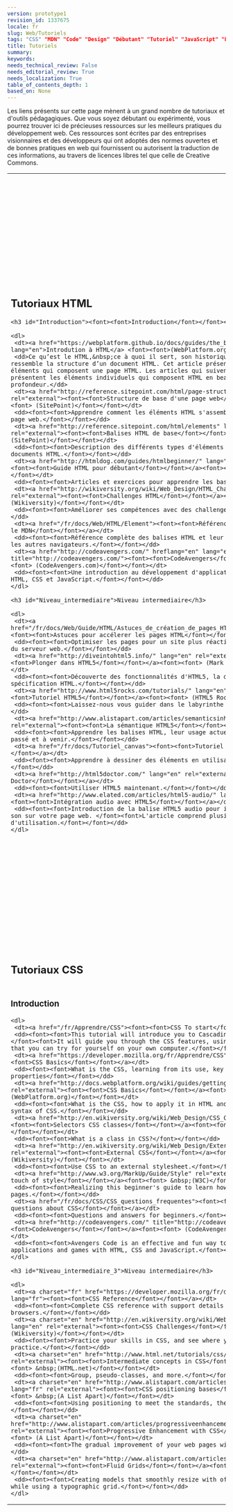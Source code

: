 ```yaml
---
version: prototype1
revision_id: 1337675
locale: fr
slug: Web/Tutoriels
tags: "CSS" "MDN" "Code" "Design" "Débutant" "Tutoriel" "JavaScript" "Fondamentaux du Web"
title: Tutoriels
summary: 
keywords: 
needs_technical_review: False
needs_editorial_review: True
needs_localization: True
table_of_contents_depth: 1
based_on: None
---
```

<p><font><font>Les liens présents sur cette page mènent à un grand nombre de tutoriaux et d'outils pédagagiques. </font><font>Que vous soyez débutant ou expérimenté, vous pourrez trouver ici de précieuses ressources sur les meilleurs pratiques du développement web. Ces ressources sont écrites par des entreprises visionnaires </font><font>et des développeurs qui ont adoptés des normes ouvertes et de bonnes pratiques en web qui fournissent ou autorisent la traduction de ces informations, au travers de licences libres tel que celle de Creative Commons. </font></font></p>

<table class="topicpage-table">
 <tbody>
  <tr>
   <td>
    <h2 class="Documentation" id="Documentation" name="Documentation"><font><font>Tutoriaux HTML</font></font></h2>

    <h3 id="Introduction"><font><font>Introduction</font></font></h3>

    <dl>
     <dt><a href="https://webplatform.github.io/docs/guides/the_basics_of_html/" lang="en">Introdution à HTML</a> <font><font>(WebPlatform.org)</font></font></dt>
     <dd>Ce qu’est le HTML,&nbsp;ce à quoi il sert, son historique en bref et ce à quoi ressemble la structure d’un document HTML. Cet article présente les principaux éléments qui composent une page HTML. Les articles qui suivent cet article présentent les éléments individuels qui composent HTML en beaucoup plus de profondeur.</dd>
     <dt><a href="http://reference.sitepoint.com/html/page-structure" lang="en" rel="external"><font><font>Structure de base d'une page web</font></font></a><font><font> (SitePoint)</font></font></dt>
     <dd><font><font>Apprendre comment les éléments HTML s'assemblent pour former une page web.</font></font></dd>
     <dt><a href="http://reference.sitepoint.com/html/elements" lang="en" rel="external"><font><font>Balises HTML de base</font></font></a><font><font> (SitePoint)</font></font></dt>
     <dd><font><font>Description des différents types d'éléments utilisés pour les documents HTML.</font></font></dd>
     <dt><a href="http://htmldog.com/guides/htmlbeginner/" lang="en" rel="external"><font><font>Guide HTML pour débutant</font></font></a><font><font> (HTML Dog)</font></font></dt>
     <dd><font><font>Articles et exercices pour apprendre les bases.</font></font></dd>
     <dt><a href="http://wikiversity.org/wiki/Web_Design/HTML_Challenges" lang="en" rel="external"><font><font>Challenges HTML</font></font></a><font><font> (Wikiversity)</font></font></dt>
     <dd><font><font>Améliorer ses compétences avec des challenges HTML.</font></font></dd>
     <dt><a href="/fr/docs/Web/HTML/Element"><font><font>Référence des balises HTML sur le MDN</font></font></a></dt>
     <dd><font><font>Référence complète des balises HTML et leur support par Firefox et les autres navigateurs.</font></font></dd>
     <dt><a href="http://codeavengers.com/" hreflang="en" lang="en" title="http://codeavengers.com/"><font><font>CodeAvengers</font></font></a><font><font> (CodeAvengers.com)</font></font></dt>
     <dd><font><font>Une introduction au développement d'application ou de jeux web avec HTML, CSS et JavaScript.</font></font></dd>
    </dl>

    <h3 id="Niveau_intermediaire">Niveau intermediaire</h3>

    <dl>
     <dt><a href="/fr/docs/Web/Guide/HTML/Astuces_de_création_de_pages_HTML_à_affichage_rapide"><font><font>Astuces pour accélerer les pages HTML</font></font></a></dt>
     <dd><font><font>Optimiser les pages pour un site plus réactif et réduire la charge du serveur web.</font></font></dd>
     <dt><a href="http://diveintohtml5.info/" lang="en" rel="external"><font><font>Plonger dans HTML5</font></font></a><font><font> (Mark Pilgrim)</font></font></dt>
     <dd><font><font>Découverte des fonctionnalités d'HTML5, la dernière version de la spécification HTML.</font></font></dd>
     <dt><a href="http://www.html5rocks.com/tutorials/" lang="en" rel="external"><font><font>Tutoriel HTML5</font></font></a><font><font> (HTML5 Rocks)</font></font></dt>
     <dd><font><font>Laissez-nous vous guider dans le labyrinthe HTML5.</font></font></dd>
     <dt><a href="http://www.alistapart.com/articles/semanticsinhtml5/" lang="en" rel="external"><font><font>La sémantique HTML5</font></font></a></dt>
     <dd><font><font>Apprendre les balises HTML, leur usage actuels et leur équivalent passé et à venir.</font></font></dd>
     <dt><a href="/fr/docs/Tutoriel_canvas"><font><font>Tutoriel sur les Canvas</font></font></a></dt>
     <dd><font><font>Apprendre à dessiner des éléments en utilisant les canvas.</font></font></dd>
     <dt><a href="http://html5doctor.com/" lang="en" rel="external"><font><font>HTML5 Doctor</font></font></a></dt>
     <dd><font><font>Utiliser HTML5 maintenant.</font></font></dd>
     <dt><a href="http://www.elated.com/articles/html5-audio/" lang="en" rel="external"><font><font>Intégration audio avec HTML5</font></font></a></dt>
     <dd><font><font>Introduction de la balise HTML5 audio pour inclure facilement du son sur votre page web. </font><font>L'article comprend plusieurs exemples d'utilisation.</font></font></dd>
    </dl>
   </td>
   <td>
    <h2 class="Documentation" id="Documentation" name="Documentation"><font><font>Tutoriaux Javascript</font></font></h2>

    <h3 id="Introduction_2"><font><font>Introduction</font></font></h3>

    <dl>
     <dt><a href="http://www.codecademy.com/?locale_code=fr"><font><font>Codecademy</font></font></a><font><font> (Codecademy)</font></font></dt>
     <dd><font><font>Codecademy est le moyen le plus simple pour apprendre le développement avec JavaScript. </font><font>Interactif, amusant et collaboratif.</font></font></dd>
     <dt><a href="/fr/Apprendre/Commencer_avec_le_web/Les_bases_JavaScript"><font><font>Démarrer avec JavaScript</font></font></a></dt>
     <dd><font><font>Présentation de Javascript et de son utilisation</font></font></dd>
     <dt><a href="http://docs.webplatform.org/wiki/concepts/programming/programming_basics" rel="external"><font><font>Programming - The real fundamental</font></font></a><font><font> (WebPlatform.org)</font></font></dt>
     <dd><font><font>Introduction à JavaScript, ses possibilités, les bonnes pratiques, pour l'apprecier, et davantage.</font></font></dd>
     <dt><a href="http://dev.opera.com/articles/view/javascript-best-practices/" rel="external"><font><font>JavaScript Best Practices</font></font></a><a href="http://docs.webplatform.org/wiki/tutorials/javascript_best_practices" title="http://docs.webplatform.org/wiki/tutorials/javascript_best_practices"> </a><font><font> (WebPlatform.org)</font></font></dt>
     <dd><font><font>Consultez les bonnes pratiques les plus courantes, mais pas seulement, pour écrire du JavaScript.</font></font></dd>
     <dt><a href="http://codeavengers.com/" lang="en" title="http://codeavengers.com/"><font><font>CodeAvengers</font></font></a><font><font> (CodeAvengers.com)</font></font></dt>
     <dd><font><font>Avengers Code est une introduction amusante au développement d'applications web et aux jeux avec HTML, CSS et JavaScript.</font></font></dd>
    </dl>

    <h3 id="Niveau_intermediaire_2"><font><font>Niveau intermediaire</font></font></h3>

    <dl>
     <dt><a href="/fr/docs/Web/JavaScript/Une_réintroduction_à_JavaScript"><font><font>Ré-introduction au JavaScript</font></font></a></dt>
     <dd><font><font>Résumé de JavaScript destiné aux développeurs intermédiaires.</font></font></dd>
     <dt><a href="http://eloquentjavascript.net/" rel="external"><font><font>Eloquent JavaScript</font></font></a></dt>
     <dd><font><font>Guide JavaScript complet comprenant des pratiques de niveau intermédiaire et avancé.</font></font></dd>
     <dt><a href="http://www.addyosmani.com/resources/essentialjsdesignpatterns/book/" rel="external"><font><font>Les Design Patterns essentiels en Javascript</font></font></a><font><font> (Addy Osmani)</font></font></dt>
     <dd><font><font>Les <em>design patterns</em> de base pour JavaScript.</font></font></dd>
     <dt><a href="http://www.yuiblog.com/blog/2007/01/24/video-crockford-tjpl/" rel="external"><font><font>The JavaScript programming language</font></font></a><font><font> (YUI Blog)</font></font></dt>
     <dd><font><font>Douglas Crockford étudie la position actuelle de JavaScript et son avenir.</font></font></dd>
     <dt><a href="/fr/docs/Web/JavaScript/Introduction_à_JavaScript_orienté_objet"><font><font>Introduction à JavaScript orienté objet</font></font></a></dt>
     <dd><font><font>Apprendre la modélisation objet dans Javascript.</font></font></dd>
    </dl>

    <h3 id="Niveau_avancé"><font><font>Niveau avancé</font></font></h3>

    <dl>
     <dt><a href="http://ejohn.org/apps/learn/" rel="external"><font><font>Learning of advanced JavaScript</font></font></a><font><font> (John Resig)</font></font></dt>
     <dd><font><font>Guide JavaScript par John Resig.</font></font></dd>
     <dt><a href="http://www.elated.com/articles/javascript-dom-intro/" rel="external"><font><font>Introduction au JavaScript DOM</font></font></a><font><font> (Elated)</font></font></dt>
     <dd><font><font>Qu'est-ce que le <em>Document Object Model</em>, et pourquoi il est utile? </font><font>Cette article vous donnera un petit aperçu de la puissance de cette fonctionnalité de JavaScript.</font></font></dd>
     <dt><a href="http://yuiblog.com/blog/2006/10/20/video-crockford-domtheory/" rel="external"><font><font>An Inconvenient API: The Theory of the DOM</font></font></a><font><font> (YUI Blog)</font></font></dt>
     <dd><font><font>Douglas Crockford explique le "Document Object Model" (DOM).</font></font></dd>
     <dt><a href="http://yuiblog.com/blog/2006/11/27/video-crockford-advjs/" rel="external"><font><font>Advanced JavaScript</font></font></a><font><font> (YUI Blog)</font></font></dt>
     <dd><font><font>Douglas Crockford étudie les modèles que les développeurs peuvent choisir pour la création de leur application.</font></font></dd>
     <dt><a href="http://bonsaiden.github.com/JavaScript-Garden/" rel="external"><font><font>JavaScript Garden</font></font></a></dt>
     <dd><font><font>Documentation des fonctionnalités étranges de Javascript.</font></font></dd>
     <dt><a href="http://stackoverflow.com/questions/394601/which-javascript-framework-jquery-vs-dojo-vs" rel="external"><font><font>Which JavaScript framework to choose?</font></font></a><font><font> (StackOverflow)</font></font></dt>
     <dd><font><font>Conseil pour le choix d'un framework Javascript.</font></font></dd>
     <dt><a href="http://yuiblog.com/blog/2008/07/22/non-blocking-scripts/" rel="external"><font><font>Non-blocking JavaScript Downloads</font></font></a><font><font> (YUI Blog)</font></font></dt>
     <dd><font><font>Conseil pour accèlerer le chargement des pages avec JavaScript.</font></font></dd>
     <dt><a href="/fr/docs/Web/JavaScript/Guide"><font><font>JavaScript Guide</font></font></a></dt>
     <dd><font><font>Un guide régulièrement mis à jour qui explique dans le détail les opérations de JavaScript. Il est destiné à tous les niveaux, du néophyte aux utilisateurs plus avancés.</font></font></dd>
    </dl>
   </td>
  </tr>
  <tr>
   <td colspan="2">
    <h2 class="Documentation" id="Documentation" name="Documentation"><font><font>Tutoriaux CSS</font></font></h2>
   </td>
  </tr>
  <tr>
   <td>
    <h3 id="Introduction_3"><font><font>Introduction</font></font></h3>

    <dl>
     <dt><a href="/fr/Apprendre/CSS"><font><font>CSS To start</font></font></a></dt>
     <dd><font><font>This tutorial will introduce you to Cascading Style Sheets (CSS). </font><font>It will guide you through the CSS features, using concrete examples that you can try for yourself on your own computer.</font></font></dd>
     <dt><a href="https://developer.mozilla.org/fr/Apprendre/CSS" rel="external"><font><font>CSS Basics</font></font></a></dt>
     <dd><font><font>What is the CSS, learning from its use, key selectors and properties</font></font></dd>
     <dt><a href="http://docs.webplatform.org/wiki/guides/getting_started_with_css" rel="external"><font><font>CSS Basics</font></font></a><font><font> (WebPlatform.org)</font></font></dt>
     <dd><font><font>What is the CSS, how to apply it in HTML and looks like the basic syntax of CSS.</font></font></dd>
     <dt><a href="http://en.wikiversity.org/wiki/Web_Design/CSS_Classes" rel="external"><font><font>Selectors CSS classes</font></font></a><font><font> &nbsp;(Wikiversity)</font></font></dt>
     <dd><font><font>What is a class in CSS?</font></font></dd>
     <dt><a href="http://en.wikiversity.org/wiki/Web_Design/External_CSS" rel="external"><font><font>External CSS</font></font></a><font><font> &nbsp;(Wikiversity)</font></font></dt>
     <dd><font><font>Use CSS to an external stylesheet.</font></font></dd>
     <dt><a href="http://www.w3.org/MarkUp/Guide/Style" rel="external"><font><font>Add a touch of style</font></font></a><font><font> &nbsp;(W3C)</font></font></dt>
     <dd><font><font>Realizing this beginner's guide to learn how to put CSS in your pages.</font></font></dd>
     <dt><a href="/fr/docs/CSS/CSS_questions_frequentes"><font><font>Frequently asked questions about CSS</font></font></a></dt>
     <dd><font><font>Questions and answers for beginners.</font></font></dd>
     <dt><a href="http://codeavengers.com/" title="http://codeavengers.com/"><font><font>CodeAvengers</font></font></a><font><font> (CodeAvengers.com)</font></font></dt>
     <dd><font><font>Avengers Code is an effective and fun way to learn to code web applications and games with HTML, CSS and JavaScript.</font></font></dd>
    </dl>

    <h3 id="Niveau_intermediaire_3">Niveau intermediaire</h3>

    <dl>
     <dt><a charset="fr" href="https://developer.mozilla.org/fr/docs/Web/CSS/Reference" lang="fr"><font><font>CSS Reference</font></font></a></dt>
     <dd><font><font>Complete CSS reference with support details of Firefox and other browsers.</font></font></dd>
     <dt><a charset="en" href="http://en.wikiversity.org/wiki/Web_Design/CSS_challenges" lang="en" rel="external"><font><font>CSS Challenges</font></font></a><font><font> (Wikiversity)</font></font></dt>
     <dd><font><font>Practice your skills in CSS, and see where you need the most practice.</font></font></dd>
     <dt><a charset="en" href="http://www.html.net/tutorials/css/" lang="fr" rel="external"><font><font>Intermediate concepts in CSS</font></font></a><font><font> &nbsp;(HTML.net)</font></font></dt>
     <dd><font><font>Group, pseudo-classes, and more.</font></font></dd>
     <dt><a charset="en" href="http://www.alistapart.com/articles/css-positioning-101/" lang="fr" rel="external"><font><font>CSS positioning bases</font></font></a><font><font> &nbsp;(A List Apart)</font></font></dt>
     <dd><font><font>Using positioning to meet the standards, the layout without tables.</font></font></dd>
     <dt><a charset="en" href="http://www.alistapart.com/articles/progressiveenhancementwithcss/" lang="en" rel="external"><font><font>Progressive Enhancement with CSS</font></font></a><font><font> (A List Apart)</font></font></dt>
     <dd><font><font>The gradual improvement of your web pages with CSS.</font></font></dd>
     <dt><a charset="en" href="http://www.alistapart.com/articles/fluidgrids/" lang="en" rel="external"><font><font>Fluid Grids</font></font></a><font><font> (A List Apart)</font></font></dt>
     <dd><font><font>Creating models that smoothly resize with of the browser window while using a typographic grid.</font></font></dd>
    </dl>
   </td>
   <td>
    <h3 id="Niveau_avancé_2"><font><font>Niveau avancé</font></font></h3>

    <dl>
     <dt><a href="http://addyosmani.com/blog/css3-screencast/" rel="external"><font><font>CSS3 in less than 5 minutes</font></font></a><font><font> (Addy Osmani)</font></font></dt>
     <dd><font><font>Une courte introduction du coeur des innovations apportées par CSS3.</font></font></dd>
     <dt><a href="/fr/docs/Web/CSS/CSS_Transitions/Utiliser_transitions_CSS"><font><font>Use of CSS transformations</font></font></a></dt>
     <dd>
     <div class="g-unit" id="gt-src-c">
     <div id="gt-src-p">
     <div id="gt-src-wrap">
     <div style="width: 100%;"><span class="short_text" id="result_box" lang="fr" style="font-size:14px; line-height:1.5"><span class="hps"><font><font>Appliquer la rotation, le détournement, la mesure et la translation</font></font></span></span><font><font> d'élement avec </font></font><span class="hps" style="font-size:14px; line-height:1.5"><font><font>CSS </font></font></span><span style="font-size:14px; line-height:1.5"><font><font>.</font></font></span></div>
     </div>
     </div>
     </div>
     </dd>
     <dt><a href="https://developer.mozilla.org/en-US/docs/CSS/CSS_transitions"><font><font>CSS transitions</font></font></a></dt>
     <dd><font><font>CSS3 inclue dans sa spécification de contrôler l'animation lors du changement d'une propriété CSS. </font><font>Ceci ajuste progressivement la transition visuelle de la proprieté liée.</font></font></dd>
     <dt><a href="http://www.alistapart.com/articles/understanding-css3-transitions/" rel="external"><font><font>Understanding CSS3 transitions</font></font></a><font><font> (A List Apart)</font></font></dt>
     <dd><font><font>Débutez avec les transitions CSS et apprenez à choisir attentivement dans quelle situation les utiliser.</font></font></dd>
     <dt><a href="http://www.html5rocks.com/tutorials/webfonts/quick/" rel="external"><font><font>Quick guide to implement Web Fonts with @ font-face</font></font></a><font><font> (HTML5 Rocks)</font></font></dt>
     <dd><font><font>La fonction @font-face de CSS3 proposée parmi les modules vous permet l'utilisation de polices de caractère personnelles sur le web, de manière flexible et accessible</font><font>.</font></font></dd>
    </dl>
   </td>
  </tr>
 </tbody>
</table>

<p>&nbsp;</p>

